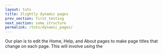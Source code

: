 ```yaml
---
layout: tuts
title: Slightly dynamic pages
prev_section: first_testing
next_section: some_structure
permalink: /tuts/dynamic_pages/
---
```


Our plan is to edit the Home, Help, and About pages to make page titles that change on each page. This will involve using the <title> tag in our page views.

The (mostly) static pages for the sample app:

<div class="mobile-side-scroller">
<table>
	<thead>
		<tr>
		<th>URL</th>
		<th>Base title</th>
		<th>Variable title</th>
		</tr>
	</thead>
	<tbody>
		<tr>
			<td>
				<p><code>/static_pages/home</code></p>
			</td>
			<td>
				<p>"Node On Train Tutorial Sample App"</p>
			</td>
			<td>
				<p>"Home"</p>
			</td>
		</tr>
		<tr>
			<td>
				<p><code>/static_pages/help</code></p>
			</td>
			<td>
				<p>"Node On Train Tutorial Sample App"</p>
			</td>
			<td>
				<p>"Help"</p>
			</td>
		</tr>
		<tr>
			<td>
				<p><code>/static_pages/about</code></p>
			</td>
			<td>
				<p>"Node On Train Tutorial Sample App"</p>
			</td>
			<td>
				<p>"About"</p>
			</td>
		</tr>
	</tbody>
</table>
</div>

### Testing titles

We’ll write simple tests for each of the titles

`public/test/e2e_test/controllers/static_pages_controller_test.js`

{% highlight javascript %}
describe('staticPagesControllerTest', function() {

	it('should get home', function() {
		var current_url = 'http://localhost:1337/#/static_pages/home';
		browser.get(current_url);
		expect(browser.getCurrentUrl()).toContain('#/static_pages/home');
		expect( element(by.css('body')).getText() ).not.toEqual('');
		expect(browser.getTitle()).toEqual('Home | Node On Train Tutorial Sample App');
	});
	it('should get help', function() {
		var current_url = 'http://localhost:1337/#/static_pages/help';
		browser.get(current_url);
		expect(browser.getCurrentUrl()).toContain('#/static_pages/help');
		expect( element(by.css('body')).getText() ).not.toEqual('');
		expect(browser.getTitle()).toEqual('Help | Node On Train Tutorial Sample App');
	});

	it('should get about', function() {
		var current_url = 'http://localhost:1337/#/static_pages/about';
		browser.get(current_url);
		expect(browser.getCurrentUrl()).toContain('#/static_pages/about');
		expect( element(by.css('body')).getText() ).not.toEqual('');
		expect(browser.getTitle()).toEqual('About | Node On Train Tutorial Sample App');
	});

});
{% endhighlight %}

With the tests, you should verify that the test suite is currently failing

{% highlight bash %}
~/sample_app $ protractor protractor.conf.js
3 specs, 3 failures
{% endhighlight %}

### Adding page titles

Using the head directive and state data to dynamically change title

`public/app.js`

{% highlight javascript %}
.state('static_pages_help', {
	url: '/static_pages/help',
	templateUrl: 'partials/static_pages/help.html',
	controller: 'StaticPagesHelpCtrl',
	data: {
		title: 'Help'
	}
})
.state('static_pages_home', {
	url: '/static_pages/home',
	templateUrl: 'partials/static_pages/home.html',
	controller: 'StaticPagesHomeCtrl',
	data: {
		title: 'Home'
	}
})
.state('static_pages_about', {
	url: '/static_pages/about',
	templateUrl: 'partials/static_pages/about.html',
	controller: 'StaticPagesAboutCtrl',
	data: {
		title: 'About'
	}
})
{% endhighlight %}


`public/directives/head.js`

{% highlight javascript %}
var headDirective = angular.module('headDirective', []);

headDirective.directive('head', ['$state', '$rootScope', function($state, $rootScope) {
	return {
		restrict: 'E',
		link: function(scope, elem, attrs) {
			elem.prepend('<link rel="shortcut icon" href="assets/images/favicon.ico">');

			$rootScope.base_title = 'Node On Train Tutorial Sample App';
			$rootScope.title = $rootScope.base_title;

			scope.current_state = $state;
			scope.$watch('current_state.current.name', function(newValue, oldValue) {
				if (newValue) {
					if ($state.current.data && $state.current.data.title) {
						$rootScope.title = $state.current.data.title + ' | ' + $rootScope.base_title;
					} else {
						if ($rootScope.provide_title)
							$rootScope.title = $rootScope.provide_title + ' | ' + $rootScope.base_title;
						else
							$rootScope.title = $rootScope.base_title;
					}
				}
			});
		}
	};
}]);
{% endhighlight %}

`public/index.html`

<figure class="highlight"><pre><code class="language-html" data-lang="html"><span class="nt">&lt;title&gt;</span>&#123;&#123; title &#125;&#125;<span class="nt">&lt;/title&gt;</span></code></pre></figure>

We can simply verify that the test suite is still passing

{% highlight bash %}
~/sample_app $ protractor protractor.conf.js
3 specs, 0 failures
{% endhighlight %}

### Setting the root route

Setting the root route to the Home page.

`public/app.js`

{% highlight javascript %}
sampleApp.config(['$stateProvider', '$urlRouterProvider', function($stateProvider, $urlRouterProvider) {
	$urlRouterProvider.otherwise('/static_pages/home');
	$stateProvider
	.state('static_pages_help', {
		url: '/static_pages/help',
		templateUrl: 'partials/static_pages/help.html',
		controller: 'StaticPagesHelpCtrl',
		data: {
			title: 'Help'
		}
	})
	.state('static_pages_home', {
		url: '/static_pages/home',
		templateUrl: 'partials/static_pages/home.html',
		controller: 'StaticPagesHomeCtrl',
		data: {
			title: 'Home'
		}
	})
	.state('static_pages_about', {
		url: '/static_pages/about',
		templateUrl: 'partials/static_pages/about.html',
		controller: 'StaticPagesAboutCtrl',
		data: {
			title: 'About'
		}
	})
}]);
{% endhighlight %}
